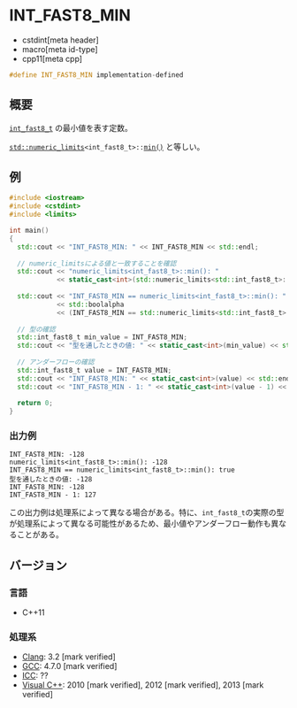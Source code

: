 # INT_FAST8_MIN
* cstdint[meta header]
* macro[meta id-type]
* cpp11[meta cpp]

```cpp
#define INT_FAST8_MIN implementation-defined
```

## 概要
[`int_fast8_t`](int_fast8_t.md) の最小値を表す定数。

[`std::numeric_limits`](/reference/limits/numeric_limits.md)`<int_fast8_t>::`[`min()`](/reference/limits/numeric_limits/min.md) と等しい。

## 例
```cpp example
#include <iostream>
#include <cstdint>
#include <limits>

int main()
{
  std::cout << "INT_FAST8_MIN: " << INT_FAST8_MIN << std::endl;
  
  // numeric_limitsによる値と一致することを確認
  std::cout << "numeric_limits<int_fast8_t>::min(): "
            << static_cast<int>(std::numeric_limits<std::int_fast8_t>::min()) << std::endl;
  
  std::cout << "INT_FAST8_MIN == numeric_limits<int_fast8_t>::min(): "
            << std::boolalpha
            << (INT_FAST8_MIN == std::numeric_limits<std::int_fast8_t>::min()) << std::endl;
  
  // 型の確認
  std::int_fast8_t min_value = INT_FAST8_MIN;
  std::cout << "型を通したときの値: " << static_cast<int>(min_value) << std::endl;
  
  // アンダーフローの確認
  std::int_fast8_t value = INT_FAST8_MIN;
  std::cout << "INT_FAST8_MIN: " << static_cast<int>(value) << std::endl;
  std::cout << "INT_FAST8_MIN - 1: " << static_cast<int>(value - 1) << std::endl;
  
  return 0;
}
```

### 出力例
```
INT_FAST8_MIN: -128
numeric_limits<int_fast8_t>::min(): -128
INT_FAST8_MIN == numeric_limits<int_fast8_t>::min(): true
型を通したときの値: -128
INT_FAST8_MIN: -128
INT_FAST8_MIN - 1: 127
```

この出力例は処理系によって異なる場合がある。特に、`int_fast8_t`の実際の型が処理系によって異なる可能性があるため、最小値やアンダーフロー動作も異なることがある。

## バージョン
### 言語
- C++11

### 処理系
- [Clang](/implementation.md#clang): 3.2 [mark verified]
- [GCC](/implementation.md#gcc): 4.7.0 [mark verified]
- [ICC](/implementation.md#icc): ??
- [Visual C++](/implementation.md#visual_cpp): 2010 [mark verified], 2012 [mark verified], 2013 [mark verified]
